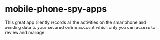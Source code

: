 mobile-phone-spy-apps
=====================

This great app silently records all the activities on the smartphone and sending data to your secured online account which only you can access to review and manage.
